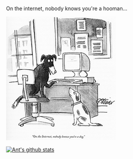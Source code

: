 On the internet, nobody knows you're a hooman...

![Cartoon with two dogs, with one saying to the other On the internet, nobody knows you're a dog](Internet_dog.jpg)

[![Ant's github stats](https://github-readme-stats.vercel.app/api?username=antstanley&count_private=true)](https://github-readme-stats.vercel.app/api?username=antstanley&count_private=true)
